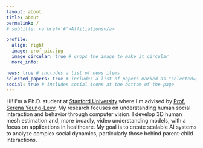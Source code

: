 ```yaml
---
layout: about
title: about
permalink: /
# subtitle: <a href='#'>Affiliations</a> .

profile:
  align: right
  image: prof_pic.jpg
  image_circular: true # crops the image to make it circular
  more_info:

news: true # includes a list of news items
selected_papers: true # includes a list of papers marked as "selected={true}"
social: true # includes social icons at the bottom of the page
---
```


Hi! I'm a Ph.D. student at [Stanford University](https://www.stanford.edu) where I'm advised by [Prof. Serena Yeung-Levy](https://marvl.stanford.edu/people.html). My research focuses on understanding human social interaction and behavior through computer vision. I develop 3D human mesh estimation and, more broadly, video understanding models, with a focus on applications in healthcare. My goal is to create scalable AI systems to analyze complex social dynamics, particularly those behind parent-child interactions.
